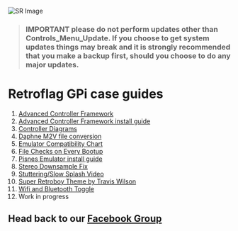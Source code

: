 ![SR Image](https://sinisterspatula.github.io/SuperRetropieGuides/images/SRimage-short.jpg)

  > ### **IMPORTANT please do not perform updates other than Controls_Menu_Update.  If you choose to get system updates things may break and it is strongly recommended that you make a backup first, should you choose to do any major updates.**

# Retroflag GPi case guides

  1. [Advanced Controller Framework](https://sinisterspatula.github.io/SuperRetropieGuides/AdvancedControlFramework)
  2. [Advanced Controller Framework install guide](https://sinisterspatula.github.io/SuperRetropieGuides/Controls_Updater_Menu)
  3. [Controller Diagrams](https://photos.app.goo.gl/iM52fxLmjadTocyk8)
  4. [Daphne M2V file conversion](https://sinisterspatula.github.io/SuperRetropieGuides/DaphneConversion)
  5. [Emulator Compatibility Chart](https://sinisterspatula.github.io/SuperRetropieGuides/EmulatorChart)
  6. [File Checks on Every Bootup](https://sinisterspatula.github.io/SuperRetropieGuides/FileChecksEveryBoot)
  7. [Pisnes Emulator install guide](https://sinisterspatula.github.io/SuperRetropieGuides/PISNES)
  8. [Stereo Downsample Fix](https://sinisterspatula.github.io/SuperRetropieGuides/StereoDownsampleFix)
  9. [Stuttering/Slow Splash Video](https://sinisterspatula.github.io/SuperRetropieGuides/StutteringSplashVideo)
  10. [Super Retroboy Theme by Travis Wilson](https://www.facebook.com/notes/super-retropie/super-retroboy-theme/2440253609594951/)
  11. [Wifi and Bluetooth Toggle](https://sinisterspatula.github.io/SuperRetropieGuides/WifiBTtoggle)
  12. Work in progress

## Head back to our [Facebook Group](https://www.facebook.com/groups/SuperRetroPie/)
